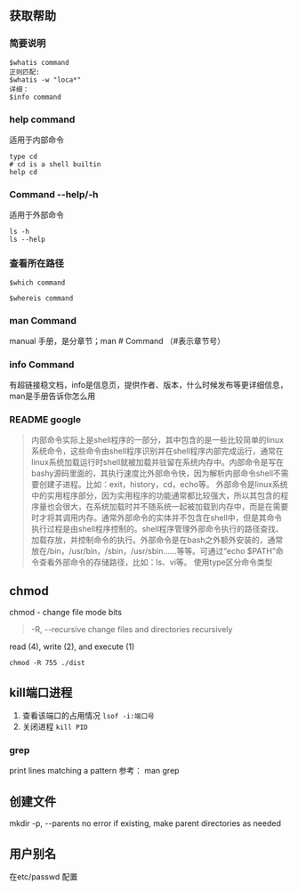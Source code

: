 ## 获取帮助
### 简要说明
```
$whatis command
正则匹配:
$whatis -w "loca*"
详细：
$info command
```
### help command
适用于内部命令
```
type cd
# cd is a shell builtin
help cd
```

### Command --help/-h
适用于外部命令
```
ls -h
ls --help
```
### 查看所在路径
```
$which command

$whereis command

```
### man Command
manual 手册，是分章节；man # Command （#表示章节号）

### info Command
有超链接稳文档，info是信息页，提供作者、版本，什么时候发布等更详细信息，man是手册告诉你怎么用

### README google

> 内部命令实际上是shell程序的一部分，其中包含的是一些比较简单的linux系统命令，这些命令由shell程序识别并在shell程序内部完成运行，通常在linux系统加载运行时shell就被加载并驻留在系统内存中。内部命令是写在bashy源码里面的，其执行速度比外部命令快，因为解析内部命令shell不需要创建子进程。比如：exit，history，cd，echo等。
> 外部命令是linux系统中的实用程序部分，因为实用程序的功能通常都比较强大，所以其包含的程序量也会很大，在系统加载时并不随系统一起被加载到内存中，而是在需要时才将其调用内存。通常外部命令的实体并不包含在shell中，但是其命令执行过程是由shell程序控制的。shell程序管理外部命令执行的路径查找、加载存放，并控制命令的执行。外部命令是在bash之外额外安装的，通常放在/bin，/usr/bin，/sbin，/usr/sbin......等等。可通过“echo $PATH”命令查看外部命令的存储路径，比如：ls、vi等。
> 使用type区分命令类型


## chmod
chmod - change file mode bits

> -R, --recursive
  change files and directories recursively

read (4), write (2), and execute
(1)

`chmod -R 755 ./dist`


## kill端口进程
1. 查看该端口的占用情况 
`lsof -i:端口号 `
2. 关闭进程 
`kill PID`

### grep 
 print lines matching a pattern
参考： man grep

## 创建文件
mkdir
-p, --parents     no error if existing, make parent directories as needed


## 用户别名
在etc/passwd 配置